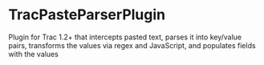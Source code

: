 # TracPasteParserPlugin
Plugin for Trac 1.2+ that intercepts pasted text, parses it into key/value pairs, transforms the values via regex and JavaScript, and populates fields with the values
